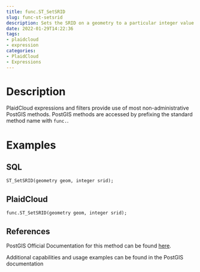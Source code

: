 ```yaml
---
title: func.ST_SetSRID
slug: func-st-setsrid
description: Sets the SRID on a geometry to a particular integer value
date: 2022-01-29T14:22:36
tags:
- plaidcloud
- expression
categories:
- PlaidCloud
- Expressions
---
```



# Description


PlaidCloud expressions and filters provide use of most non-administrative PostGIS methods. PostGIS methods are accessed by prefixing the standard method name with `func.`.



# Examples


## SQL



```
ST_SetSRID(geometry geom, integer srid);
```


## PlaidCloud



```
func.ST_SetSRID(geometry geom, integer srid);
```


## References


PostGIS Official Documentation for this method can be found [here](https://postgis.net/docs/manual-3.1/ST_SetSRID.html).



Additional capabilities and usage examples can be found in the PostGIS documentation

